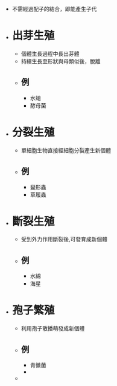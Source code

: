 - 不需經過配子的結合，即能產生子代
- # 出芽生殖
	- 個體生長過程中長出芽體
	- 持續生長至形狀與母類似後，脫離
	- ## 例
		- 水螅
		- 酵母菌
- # 分裂生殖
	- 單細胞生物直接經細胞分裂產生新個體
	- ## 例
		- 變形蟲
		- 草履蟲
- # 斷裂生殖
	- 受到外力作用斷裂後,可發育成新個體
	- ## 例
		- 水綿
		- 海星
- # 孢子繁殖
	- 利用孢子散播萌發成新個體
	- ## 例
		- 青黴菌
		-
	-